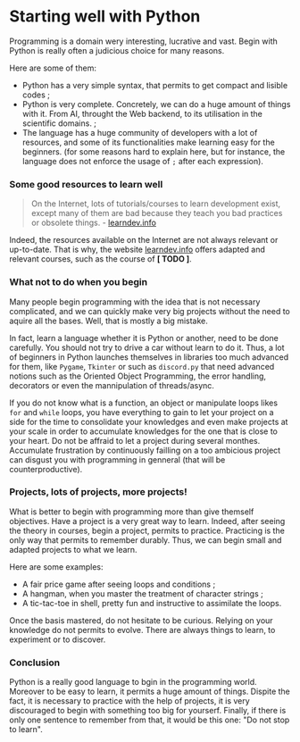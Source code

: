 # Starting well with Python

Programming is a domain wery interesting, lucrative and vast.
Begin with Python is really often a judicious choice for many reasons.

Here are some of them:
- Python has a very simple syntax, that permits to get compact and lisible codes ;
- Python is very complete. Concretely, we can do a huge amount of things with it.
From AI, throught the Web backend, to its utilisation in the scientific domains. ;
- The language has a huge community of developers with a lot of resources,
 and some of its functionalities make learning easy for the beginners.
(for some reasons hard to explain here, but for instance, the language does not enforce the usage of `;` after each expression).


### Some good resources to learn well

> On the Internet, lots of tutorials/courses to learn development exist, except many
> of them are bad because they teach you bad practices or 
> obsolete things. - [learndev.info](https://www.learndev.info/en)

Indeed, the resources available on the Internet are not always relevant or up-to-date.
That is why, the website [learndev.info](https://www.learndev.info/en) offers adapted and relevant courses,
such as the course of **[ TODO ]**.



### What not to do when you begin

Many people begin programming with the idea that is not necessary complicated,
and we can quickly make very big projects without the need to aquire all the bases.
Well, that is mostly a big mistake.

In fact, learn a language whether it is Python or another, need to be done carefully.
You should not try to drive a car without learn to do it. Thus, a lot of beginners 
in Python launches themselves in libraries too much advanced for them, like `Pygame`, `Tkinter` or such as `discord.py`
that need advanced notions such as the Oriented Object Programming, the error handling,
decorators or even the mannipulation of threads/async.

If you do not know what is a function, an object or manipulate loops likes `for` and  `while` loops,
you have everything to gain to let your project on a side for the time to consolidate your knowledges and even make
projects at your scale in order to accumulate knowledges for the one that is close to your heart.
Do not be affraid to let a project during several monthes.
Accumulate frustration by continuously failling on a too ambicious project can disgust you with
programming in genneral (that will be counterproductive).


### Projects, lots of projects, more projects!

What is better to begin with programming more than give themself objectives. Have a project
is a very great way to learn. Indeed, after seeing the theory in courses,
begin a project, permits to practice. Practicing is the only way that permits to remember durably.
Thus, we can begin small and adapted projects to what we learn.

Here are some examples:
- A fair price game after seeing loops and conditions ;
- A hangman, when you master the treatment of character strings ;
- A tic-tac-toe in shell, pretty fun and instructive to assimilate the loops.

Once the basis mastered, do not hesitate to be curious. Relying on your knowledge do not permits to evolve.
There are always things to learn, to experiment or to discover.

### Conclusion

Python is a really good language to bgin in the programming world. Moreover to be easy to learn,
it permits a huge amount of things. Dispite the fact, it is necessary to practice with the help of projects,
it is very discouraged to begin with something too big for yourserf.
Finally, if there is only one sentence to remember from that, it would be this one: "Do not stop to learn".